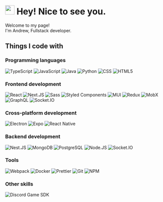 <div>
  <h1>
    <img src="https://emojis.slackmojis.com/emojis/images/1531849430/4246/blob-sunglasses.gif?1531849430" width="30" />
    Hey! Nice to see you.
  </h1>
  <p>
    Welcome to my page! <br />
    I'm Andrew, Fullstack developer.
  </p>
  <h2>Things I code with</h2>
  <div>
    <h3>Programming languages</h3>
    <div>
      <img
        alt="TypeScript"
        src="https://img.shields.io/badge/-TypeScript-3b96b5?style=flat-square&logo=typescript&logoColor=white"
      />
      <img
        alt="JavaScript"
        src="https://img.shields.io/badge/-JavaScript-3894a8?style=flat-square&logo=javascript&logoColor=white"
      />
      <img
        alt="Java"
        src="https://img.shields.io/badge/-Java-35879c?style=flat-square&logo=coffeescript&logoColor=white"
      />
      <img alt="Python" src="https://img.shields.io/badge/Python-317888?style=flat-square&logo=python&logoColor=white" />
      <img alt="CSS" src="https://img.shields.io/badge/-CSS-276574?style=flat-square&logo=css3&logoColor=white" />
      <img alt="HTML5" src="https://img.shields.io/badge/-HTML5-1f4a53?style=flat-square&logo=html5&logoColor=white" />
    </div>
  </div>
  <div>
    <h3>Frontend development</h3>
    <div>
      <img alt="React" src="https://img.shields.io/badge/-React-589bde?style=flat-square&logo=react&logoColor=white" />
      <img
        alt="Next.JS"
        src="https://img.shields.io/badge/Next.js-548bc2?style=flat-square&logo=nextdotjs&logoColor=white"
      />
      <img alt="Sass" src="https://img.shields.io/badge/-Sass-4c7db2?style=flat-square&logo=sass&logoColor=white" />
      <img
        alt="Styled Components"
        src="https://img.shields.io/badge/-Styled_Components-3e73a4?style=flat-square&logo=styled-components&logoColor=white"
      />
      <img alt="MUI" src="https://img.shields.io/badge/-MUI-335f8e?style=flat-square&logo=mui&logoColor=white" />
      <img alt="Redux" src="https://img.shields.io/badge/-Redux-265b8e?style=flat-square&logo=redux&logoColor=white" />
      <img alt="MobX" src="https://img.shields.io/badge/-MobX-204f82?style=flat-square&logo=mobx&logoColor=white" />
      <img
        alt="GraphQL"
        src="https://img.shields.io/badge/-GraphQL-0e4770?style=flat-square&logo=graphql&logoColor=white"
      />
      <img
        alt="Socket.IO"
        src="https://img.shields.io/badge/-Socket.IO-0b3f6a?style=flat-square&logo=socket.io&logoColor=white"
      />
    </div>
  </div>
  <div>
    <h3>Cross-platform development</h3>
    <div>
      <img
        alt="Electron"
        src="https://img.shields.io/badge/Electron-265e6f?style=flat-square&logo=electron&logoColor=white"
      />
      <img alt="Expo" src="https://img.shields.io/badge/Expo-1e5969?style=flat-square&logo=expo&logoColor=white" />
      <img
        alt="React Native"
        src="https://img.shields.io/badge/React_Native-174956.svg?style=flat-square&logo=react&logoColor=white"
      />
    </div>
  </div>
  <div>
    <h3>Backend development</h3>
    <div>
      <img
        alt="Nest.JS"
        src="https://img.shields.io/badge/-Nest.JS-22b85f?style=flat-square&logo=nestjs&logoColor=white"
      />
      <img
        alt="MongoDB"
        src="https://img.shields.io/badge/-MongoDB-1f9f57?style=flat-square&logo=mongodb&logoColor=white"
      />
      <img
        alt="PostgreSQL"
        src="https://img.shields.io/badge/-PostgreSQL-1b864a?style=flat-square&logo=postgresql&logoColor=white"
      />
      <img
        alt="Node.JS"
        src="https://img.shields.io/badge/-Node.JS-146e39?style=flat-square&logo=Node.js&logoColor=white"
      />
      <img
        alt="Socket.IO"
        src="https://img.shields.io/badge/-Socket.IO-205d3a?style=flat-square&logo=socket.io&logoColor=white"
      />
    </div>
  </div>
  <div>
    <h3>Tools</h3>
    <div>
      <img
        alt="Webpack"
        src="https://img.shields.io/badge/-Webpack-c0462b?style=flat-square&logo=webpack&logoColor=white"
      />
      <img
        alt="Docker"
        src="https://img.shields.io/badge/-Docker-a8361c?style=flat-square&logo=docker&logoColor=white"
      />
      <img
        alt="Prettier"
        src="https://img.shields.io/badge/-Prettier-973927?style=flat-square&logo=prettier&logoColor=white"
      />
      <img alt="Git" src="https://img.shields.io/badge/-Git-882715?style=flat-square&logo=git&logoColor=white" />
      <img alt="NPM" src="https://img.shields.io/badge/-NPM-601b0f?style=flat-square&logo=npm&logoColor=white" />
    </div>
  </div>
  <div>
    <h3>Other skills</h3>
    <div>
      <img
        alt="Discord Game SDK"
        src="https://img.shields.io/badge/Discord_Game_SDK-4b5969?style=flat-square&logo=discord&logoColor=white"
      />
    </div>
  </div>
</div>
